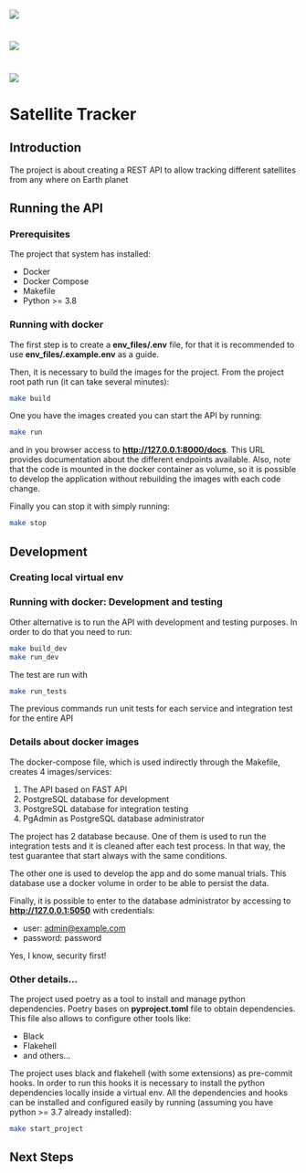 # <p align="center">
#   <a href="https://github.com/fpaludi/BooksFastAPI/actions?query=workflow%3ABuild">
#   <img src="https://github.com/fpaludi/BooksFastAPI/workflows/Build/badge.svg">
#   </a>
#   <a href="https://github.com/fpaludi/BooksFastAPI/actions?query=workflow%3ATest">
#   <img src="https://github.com/fpaludi/BooksFastAPI/workflows/Test/badge.svg">
#   </a>
#   <a href="https://codecov.io/gh/fpaludi/BooksFastAPI">
#   <img src="https://img.shields.io/codecov/c/github/fpaludi/BooksFastAPI">
#   </a>
# </p>


# Satellite Tracker

## Introduction

The project is about creating a REST API to allow tracking different satellites from any where
on Earth planet

## Running the API
### Prerequisites
The project that system has installed:
  * Docker
  * Docker Compose
  * Makefile
  * Python >= 3.8

### Running with docker
The first step is to create a **env_files/.env** file, for that it is recommended to use
**env_files/.example.env** as a guide.

Then, it is necessary to build the images for the project. From the project root
path run (it can take several minutes):

```bash
make build
```

One you have the images created you can start the API by running:

```bash
make run
```

and in you browser access to **http://127.0.0.1:8000/docs**. This URL provides
documentation about the different endpoints available. Also, note that the code is
mounted in the docker container as volume, so it is possible to develop the
application without rebuilding the images with each code change.


Finally you can stop it with simply running:
```bash
make stop
```

## Development
### Creating local virtual env

### Running with docker: Development and testing
Other alternative is to run the API with development and testing purposes. In order to do that you need to run:

```bash
make build_dev
make run_dev
```

The test are run with
```bash
make run_tests
```

The previous commands run unit tests for each service and integration test for the
entire API

### Details about docker images
The docker-compose file, which is used indirectly through the Makefile, creates 4
images/services:
  1. The API based on FAST API
  1. PostgreSQL database for development
  1. PostgreSQL database for integration testing
  1. PgAdmin as PostgreSQL database administrator

The project has 2 database because. One of them is used to run the integration tests
and it is cleaned after each test process. In that way, the test guarantee that start
always with the same conditions.

The other one is used to develop the app and do some manual trials. This database
use a docker volume in order to be able to persist the data.

Finally, it is possible to enter to the database administrator by accessing to
**http://127.0.0.1:5050** with credentials:
  * user: admin@example.com
  * password: password

Yes, I know, security first!

### Other details...
The project used poetry as a tool to install and manage python dependencies. Poetry
bases on **pyproject.toml** file to obtain dependencies. This file also allows
to configure other tools like:
  * Black
  * Flakehell
  * and others...

The project uses black and flakehell (with some extensions) as pre-commit hooks. In order to run
this hooks it is necessary to install the python dependencies locally inside a virtual env.
All the dependencies and hooks can be installed and configured easily by running
(assuming you have python >= 3.7 already installed):

```bash
make start_project
```

## Next Steps
